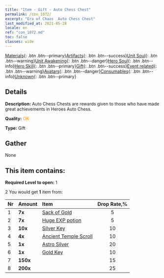 ```yaml
---
title: "Item - Gift - Auto Chess Chest"
permalink: /con_1072/
excerpt: "Era of Chaos  Auto Chess Chest"
last_modified_at: 2021-05-28
locale: en
ref: "con_1072.md"
toc: false
classes: wide
---
```

 [Materials](/Items/){: .btn .btn--primary}[Artifacts](/Items/Artifacts/){: .btn .btn--success}[Unit Soul](/Items/UnitSoul/){: .btn .btn--warning}[Unit Awakening](/Items/UnitAwakening/){: .btn .btn--danger}[Hero Soul](/Items/HeroSoul/){: .btn .btn--info}[Hero Skill](/Items/HeroSkill/){: .btn .btn--primary}[Gift](/Items/Gift/){: .btn .btn--success}[Event related](/Items/Events/){: .btn .btn--warning}[Avatars](/Items/Avatars/){: .btn .btn--danger}[Consumables](/Items/Consumables/){: .btn .btn--info}[Unknown](/Items/Unknown/){: .btn .btn--primary}

## Details
 **Description:** Auto Chess Chests are rewards given to those who have made great achievements in Heroes Auto Chess.

 **Quality:** <span style="color: #FF8C00">OK</span>

 **Type:** Gift

## Gather

  None

## This item contains:

 **Required Level to open:** 1

 2 You would get **1** item  from:

  | Nr | Amount |     Item    | Drop Rate,% |
  |:---|:-------|:------------|:---------:|
  | 1 |  **7x** | [Sack of Gold](/Items/con_714/) | 5 | 
  | 2 |  **7x** | [Huge EXP potion](/Items/con_703/) | 5 | 
  | 3 |  **10x** | [Silver Key](/Items/con_693/) | 10 | 
  | 4 |  **4x** | [Ancient Temple Scroll](/Items/con_697/) | 10 | 
  | 5 |  **1x** | [Astro Silver](/Items/con_969/) | 20 | 
  | 6 |  **1x** | [Gold Key](/Items/con_783/) | 10 | 
  | 7 |  **150x** | <i class="fas fa-gem"/> | 15 | 
  | 8 |  **200x** | <i class="fas fa-gem"/> | 25 | 
